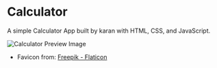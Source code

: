 # Calculator

A simple Calculator App built by karan with HTML, CSS, and JavaScript.

![Calculator Preview Image](https://user-images.githubusercontent.com/44538497/169086855-bd20e6e0-3675-4db6-b086-0298005973f4.png)

* Favicon from:
<a href="https://www.flaticon.com/free-icons/calculator" title="calculator icons">Freepik - Flaticon</a>
